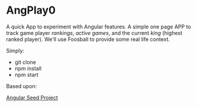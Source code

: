 AngPlay0
========

A quick App to experiment with Angular features. A simple one page APP to track game player *rankings*, *active games*, and the current *king* (highest ranked player). We'll use Foosball to provide some real life context.

Simply:
  * git clone <this repo>
  * npm install
  * npm start

Based upon: 

  [Angular Seed Project](https://github.com/angular/angular-seed)
